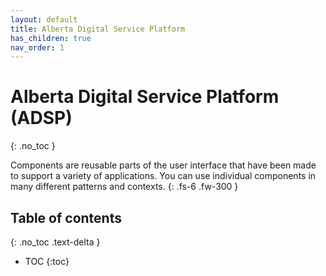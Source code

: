 ```yaml
---
layout: default
title: Alberta Digital Service Platform
has_children: true
nav_order: 1
---
```


# Alberta Digital Service Platform (ADSP)
{: .no_toc }

Components are reusable parts of the user interface that have been made to support a variety of applications. You can use individual components in many different patterns and contexts.
{: .fs-6 .fw-300 }

## Table of contents
{: .no_toc .text-delta }

- TOC
{:toc}
